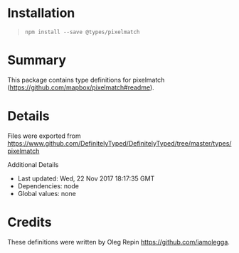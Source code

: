 # Installation
> `npm install --save @types/pixelmatch`

# Summary
This package contains type definitions for pixelmatch (https://github.com/mapbox/pixelmatch#readme).

# Details
Files were exported from https://www.github.com/DefinitelyTyped/DefinitelyTyped/tree/master/types/pixelmatch

Additional Details
 * Last updated: Wed, 22 Nov 2017 18:17:35 GMT
 * Dependencies: node
 * Global values: none

# Credits
These definitions were written by Oleg Repin <https://github.com/iamolegga>.
